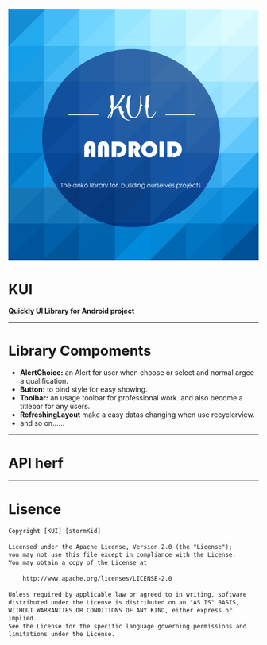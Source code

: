 ![LOGO](https://github.com/StormKid/KUI/blob/master/logo/KUI.png)
# KUI
**Quickly UI Library for Android project**

----
# Library Compoments
* **AlertChoice:** an Alert for user when choose or select and normal argee a qualification.
* **Button:** to bind style for easy showing.
* **Toolbar:** an usage toolbar for professional work. and also become a titlebar for any users.
* **RefreshingLayout** make a easy datas changing when use recyclerview.
* and so on......
----
# API herf
----
# Lisence
```
Copyright [KUI] [stormKid]

Licensed under the Apache License, Version 2.0 (the "License");
you may not use this file except in compliance with the License.
You may obtain a copy of the License at

    http://www.apache.org/licenses/LICENSE-2.0

Unless required by applicable law or agreed to in writing, software
distributed under the License is distributed on an "AS IS" BASIS,
WITHOUT WARRANTIES OR CONDITIONS OF ANY KIND, either express or implied.
See the License for the specific language governing permissions and
limitations under the License.
```
